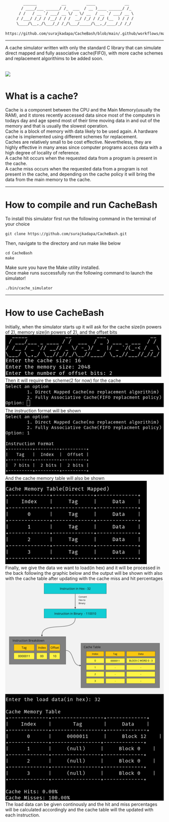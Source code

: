 <!-- language: lang-none -->
            ______           __         ____             __  
           / ____/___ ______/ /_  ___  / __ )____ ______/ /_ 
          / /   / __ `/ ___/ __ \/ _ \/ __  / __ `/ ___/ __ \
         / /___/ /_/ / /__/ / / /  __/ /_/ / /_/ (__  ) / / /
         \____/\__,_/\___/_/ /_/\___/_____/\__,_/____/_/ /_/ 
           https://github.com/surajkadapa/CacheBash/blob/main/.github/workflows/makefile.yml

---

A cache simulator written with only the standard C library that can simulate direct mapped and fully associative cache(FIFO), with more cache schemes and replacement algorithims to be added soon.

![](https://github.com/surajkadapa/CacheBash/mainfile.yml/badge.svg)
---

# What is a cache?
Cache is a component between the CPU and the Main Memory(usually the RAM), and it stores recently accessed data since most of the computers in todays day and age spend most of their time moving data in and out of the memory and that is usually the slowest operation. \
Cache is a block of memory with data likely to be used again. A hardware cache is implemented using different schemes for replacement.\
Caches are relatively small to be cost effective. Nevertheless, they are highly effective in many areas since computer programs access data with a high degree of locality of reference.\
A cache hit occurs when the requested data from a program is present in the cache.\
A cache miss occurs when the requested data from a program is not present in the cache, and depending on the cache policy it will bring the data from the main memory to the cache.

---
# How to compile and run CacheBash
To install this simulator first run the following command in the terminal of your choice
```
git clone https://github.com/surajkadapa/CacheBash.git
```
Then, navigate to the directory and run make like below
```
cd CacheBash
make
```
Make sure you have the Make utility installed.\
Once make runs successfully run the following command to launch the simulator!
```
./bin/cache_simulator
```

---
# How to use CacheBash
Initially, when the simulator starts up it will ask for the cache size(in powers of 2), memory size(in powers of 2), and the offset bits\
![Alt text](https://github.com/surajkadapa/CacheBash/blob/main/graphics/startuo.png) \
Then it will require the scheme(2 for now) for the cache \
![Alt text](https://github.com/surajkadapa/CacheBash/blob/main/graphics/options.png) \
The instruction format will be shown \
![Alt text](https://github.com/surajkadapa/CacheBash/blob/main/graphics/inst_format.png) \
And the cache memory table will also be shown \
![Alt text](https://github.com/surajkadapa/CacheBash/blob/main/graphics/init_cachetable.png) \
Finally, we give the data we want to load(in hex) and it will be processed in the back following the graphic below and the output will be shown with also with the cache table after updating with the cache miss and hit percentages \
![Alt text](https://github.com/surajkadapa/CacheBash/blob/main/graphics/breakdown_graphic.jpg) \
![Alt text](https://github.com/surajkadapa/CacheBash/blob/main/graphics/updated_cachetable.png) \
The load data can be given continously and the hit and miss percentages will be calculated accordingly and the cache table will the updated with each instruction.
